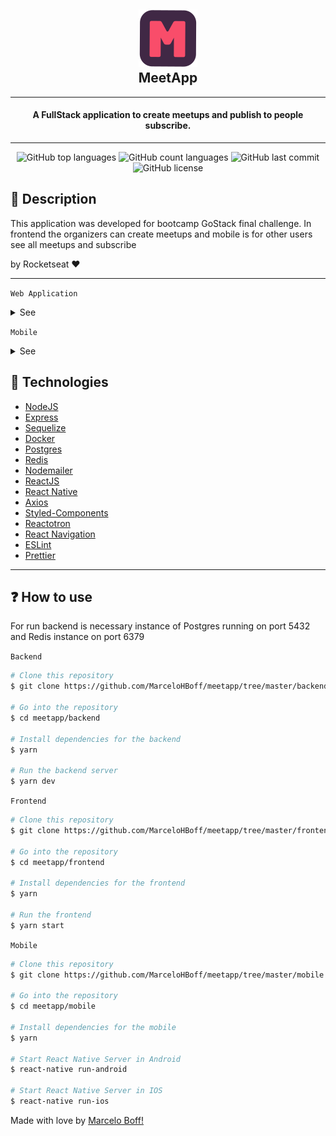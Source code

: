 <h2 align="center">
  <img src="./.github/assets/logo.svg" alt="Meetapp" />
  <div align="center">MeetApp</div>
</h2>

---

<h4 align="center">
  A FullStack application to create meetups and publish to people subscribe.
</h4>

---

<p align="center">
  <img alt="GitHub top languages" src="https://img.shields.io/github/languages/top/MarceloHBoff/meetapp.svg">

  <img alt="GitHub count languages" src="https://img.shields.io/github/languages/count/MarceloHBoff/meetapp.svg">

  <img alt="GitHub last commit" src="https://img.shields.io/github/last-commit/MarceloHBoff/meetapp.svg">

  <img alt="GitHub license" src="https://img.shields.io/github/license/MarceloHBoff/meetapp.svg">
</p>

<h2>📔 Description</h2>

This application was developed for bootcamp GoStack final challenge. In frontend the organizers can create meetups and mobile is for other users see all meetups and subscribe

by Rocketseat ❤️

---

`Web Application`

<details>
  <summary>See</summary>

![Frontend](.github/assets/frontend.gif)

</details>

`Mobile`

<details>
  <summary>See</summary>

![Mobile](.github/assets/mobile.gif)

</details>

<h2>🚀 Technologies</h2>

- [NodeJS](https://nodejs.org)
- [Express](https://expressjs.com/pt-br/)
- [Sequelize](https://sequelize.org/)
- [Docker](https://www.docker.com/)
- [Postgres](https://www.postgresql.org/)
- [Redis](https://redis.io/)
- [Nodemailer](https://nodemailer.com/about/)
- [ReactJS](https://reactjs.org/)
- [React Native](https://facebook.github.io/react-native/)
- [Axios](https://github.com/axios/axios)
- [Styled-Components](https://styled-components.com/)
- [Reactotron](https://infinite.red/reactotron)
- [React Navigation](https://reactnavigation.org/)
- [ESLint](https://eslint.org/)
- [Prettier](https://prettier.io/)

---

<h2>❓ How to use</h2>

For run backend is necessary instance of Postgres running on port 5432 and Redis instance on port 6379

`Backend`

```bash
# Clone this repository
$ git clone https://github.com/MarceloHBoff/meetapp/tree/master/backend

# Go into the repository
$ cd meetapp/backend

# Install dependencies for the backend
$ yarn

# Run the backend server
$ yarn dev
```

`Frontend`

```bash
# Clone this repository
$ git clone https://github.com/MarceloHBoff/meetapp/tree/master/frontend

# Go into the repository
$ cd meetapp/frontend

# Install dependencies for the frontend
$ yarn

# Run the frontend
$ yarn start
```

`Mobile`

```bash
# Clone this repository
$ git clone https://github.com/MarceloHBoff/meetapp/tree/master/mobile

# Go into the repository
$ cd meetapp/mobile

# Install dependencies for the mobile
$ yarn

# Start React Native Server in Android
$ react-native run-android

# Start React Native Server in IOS
$ react-native run-ios
```

Made with love by [Marcelo Boff!](https://www.linkedin.com/in/marcelo-boff)
